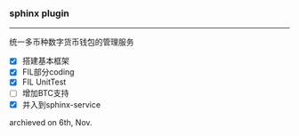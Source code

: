 ### sphinx plugin
---
统一多币种数字货币钱包的管理服务

* [x] 搭建基本框架
* [x] FIL部分coding
* [x] FIL UnitTest
* [ ] 增加BTC支持
* [x] 并入到sphinx-service

archieved on 6th, Nov.
